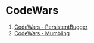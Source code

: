 # CodeWars

1. [CodeWars - PersistentBugger](https://github.com/amiru11/CodeWars/blob/master/PersistentBugger.js)
2. [CodeWars - Mumbling](https://github.com/amiru11/CodeWars/blob/master/Mumbling.js)